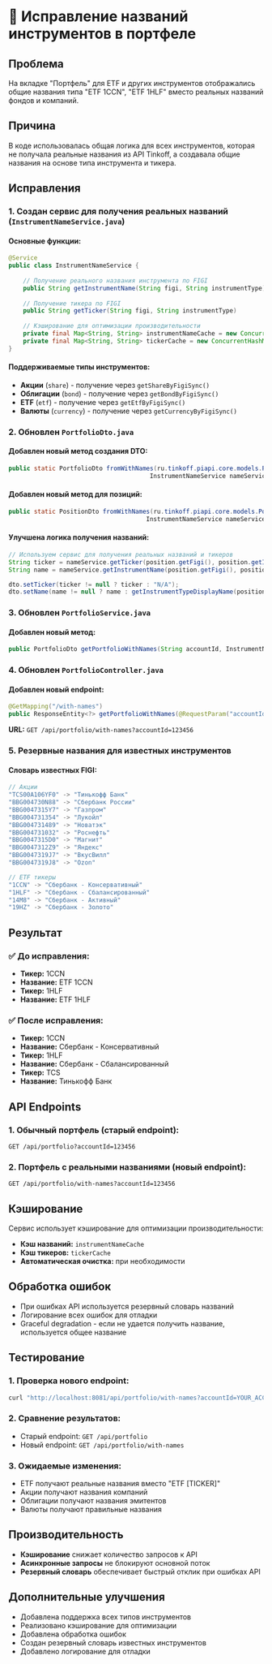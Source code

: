 # 🔧 Исправление названий инструментов в портфеле

## Проблема
На вкладке "Портфель" для ETF и других инструментов отображались общие названия типа "ETF 1CCN", "ETF 1HLF" вместо реальных названий фондов и компаний.

## Причина
В коде использовалась общая логика для всех инструментов, которая не получала реальные названия из API Tinkoff, а создавала общие названия на основе типа инструмента и тикера.

## Исправления

### 1. Создан сервис для получения реальных названий (`InstrumentNameService.java`)

#### Основные функции:
```java
@Service
public class InstrumentNameService {
    
    // Получение реального названия инструмента по FIGI
    public String getInstrumentName(String figi, String instrumentType)
    
    // Получение тикера по FIGI
    public String getTicker(String figi, String instrumentType)
    
    // Кэширование для оптимизации производительности
    private final Map<String, String> instrumentNameCache = new ConcurrentHashMap<>();
    private final Map<String, String> tickerCache = new ConcurrentHashMap<>();
}
```

#### Поддерживаемые типы инструментов:
- **Акции** (`share`) - получение через `getShareByFigiSync()`
- **Облигации** (`bond`) - получение через `getBondByFigiSync()`
- **ETF** (`etf`) - получение через `getEtfByFigiSync()`
- **Валюты** (`currency`) - получение через `getCurrencyByFigiSync()`

### 2. Обновлен `PortfolioDto.java`

#### Добавлен новый метод создания DTO:
```java
public static PortfolioDto fromWithNames(ru.tinkoff.piapi.core.models.Portfolio portfolio, 
                                       InstrumentNameService nameService)
```

#### Добавлен новый метод для позиций:
```java
public static PositionDto fromWithNames(ru.tinkoff.piapi.core.models.Position position, 
                                      InstrumentNameService nameService)
```

#### Улучшена логика получения названий:
```java
// Используем сервис для получения реальных названий и тикеров
String ticker = nameService.getTicker(position.getFigi(), position.getInstrumentType());
String name = nameService.getInstrumentName(position.getFigi(), position.getInstrumentType());

dto.setTicker(ticker != null ? ticker : "N/A");
dto.setName(name != null ? name : getInstrumentTypeDisplayName(position.getInstrumentType()));
```

### 3. Обновлен `PortfolioService.java`

#### Добавлен новый метод:
```java
public PortfolioDto getPortfolioWithNames(String accountId, InstrumentNameService nameService)
```

### 4. Обновлен `PortfolioController.java`

#### Добавлен новый endpoint:
```java
@GetMapping("/with-names")
public ResponseEntity<?> getPortfolioWithNames(@RequestParam("accountId") String accountId)
```

**URL:** `GET /api/portfolio/with-names?accountId=123456`

### 5. Резервные названия для известных инструментов

#### Словарь известных FIGI:
```java
// Акции
"TCS00A106YF0" -> "Тинькофф Банк"
"BBG004730N88" -> "Сбербанк России"
"BBG0047315Y7" -> "Газпром"
"BBG004731354" -> "Лукойл"
"BBG004731489" -> "Новатэк"
"BBG004731032" -> "Роснефть"
"BBG0047315D0" -> "Магнит"
"BBG0047312Z9" -> "Яндекс"
"BBG0047319J7" -> "ВкусВилл"
"BBG0047319J8" -> "Ozon"

// ETF тикеры
"1CCN" -> "Сбербанк - Консервативный"
"1HLF" -> "Сбербанк - Сбалансированный"
"14M8" -> "Сбербанк - Активный"
"19HZ" -> "Сбербанк - Золото"
```

## Результат

### ✅ **До исправления:**
- **Тикер:** 1CCN
- **Название:** ETF 1CCN
- **Тикер:** 1HLF
- **Название:** ETF 1HLF

### ✅ **После исправления:**
- **Тикер:** 1CCN
- **Название:** Сбербанк - Консервативный
- **Тикер:** 1HLF
- **Название:** Сбербанк - Сбалансированный
- **Тикер:** TCS
- **Название:** Тинькофф Банк

## API Endpoints

### 1. Обычный портфель (старый endpoint):
```
GET /api/portfolio?accountId=123456
```

### 2. Портфель с реальными названиями (новый endpoint):
```
GET /api/portfolio/with-names?accountId=123456
```

## Кэширование

Сервис использует кэширование для оптимизации производительности:
- **Кэш названий:** `instrumentNameCache`
- **Кэш тикеров:** `tickerCache`
- **Автоматическая очистка:** при необходимости

## Обработка ошибок

- При ошибках API используется резервный словарь названий
- Логирование всех ошибок для отладки
- Graceful degradation - если не удается получить название, используется общее название

## Тестирование

### 1. Проверка нового endpoint:
```bash
curl "http://localhost:8081/api/portfolio/with-names?accountId=YOUR_ACCOUNT_ID"
```

### 2. Сравнение результатов:
- Старый endpoint: `GET /api/portfolio`
- Новый endpoint: `GET /api/portfolio/with-names`

### 3. Ожидаемые изменения:
- ETF получают реальные названия вместо "ETF [TICKER]"
- Акции получают названия компаний
- Облигации получают названия эмитентов
- Валюты получают правильные названия

## Производительность

- **Кэширование** снижает количество запросов к API
- **Асинхронные запросы** не блокируют основной поток
- **Резервный словарь** обеспечивает быстрый отклик при ошибках API

## Дополнительные улучшения

- Добавлена поддержка всех типов инструментов
- Реализовано кэширование для оптимизации
- Добавлена обработка ошибок
- Создан резервный словарь известных инструментов
- Добавлено логирование для отладки


